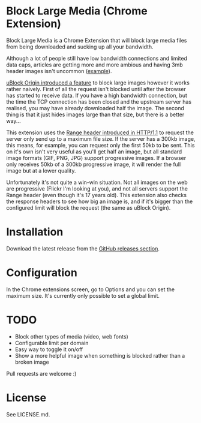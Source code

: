# Block Large Media (Chrome Extension)

Block Large Media is a Chrome Extension that will block large media files from
being downloaded and sucking up all your bandwidth.

Although a lot of people still have low bandwidth connections and limited data
caps, articles are getting more and more ambious and having 3mb header images
isn't uncommon ([example](http://www.wired.com/2016/01/drones-arent-just-toys-anymore/)).

[uBlock Origin introduced a
feature](https://github.com/gorhill/uBlock/issues/1163) to block large images
however it works rather naively. First of all the request isn't blocked until
after the browser has started to receive data. If you have a high bandwidth
connection, but the time the TCP connection has been closed and the upstream
server has realised, you may have already downloaded half the image. The second
thing is that it just hides images large than that size, but there is a better
way...

This extension uses the [Range header introduced in
HTTP/1.1](https://www.w3.org/Protocols/rfc2616/rfc2616-sec14.html) to request
the server only send up to a maximum file size. If the server has a 300kb
image, this means, for example, you can request only the first 50kb to be sent.
This on it's own isn't very useful as you'll get half an image, but all
standard image formats (GIF, PNG, JPG) support progressive images. If a browser
only receives 50kb of a 300kb progressive image, it will render the full image
but at a lower quality.

Unfortunately it's not quite a win-win situation. Not all images on the web are
progressive (Flickr I'm looking at you), and not all servers support the Range
header (even though it's 17 years old). This extension also checks the response
headers to see how big an image is, and if it's bigger than the configured
limit will block the request (the same as uBlock Origin).

# Installation

Download the latest release from the [GitHub releases
section](https://github.com/lucaspiller/block-large-media/releases).

# Configuration

In the Chrome extensions screen, go to Options and you can set the maximum
size. It's currently only possible to set a global limit.

# TODO

* Block other types of media (video, web fonts)
* Configurable limit per domain
* Easy way to toggle it on/off
* Show a more helpful image when something is blocked rather than a broken image

Pull requests are welcome :)

# License

See LICENSE.md.
